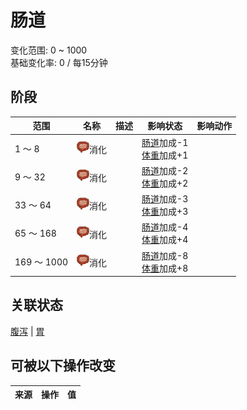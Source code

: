 # 肠道  
变化范围: 0 ~ 1000  
基础变化率: 0 / 每15分钟  
## 阶段  
范围  |  名称  |  描述  |  影响状态  |  影响动作  
----  |  ----  |  ----  |  ----  |  ----  
1 ～ 8  |  <img decoding="async" src="Sprite/Intestines.png" style="width:20px;">消化  |    |  [肠道](Intestines.md)加成-1<br>[体重](Weight.md)加成+1  |    
9 ～ 32  |  <img decoding="async" src="Sprite/Intestines.png" style="width:20px;">消化  |    |  [肠道](Intestines.md)加成-2<br>[体重](Weight.md)加成+2  |    
33 ～ 64  |  <img decoding="async" src="Sprite/Intestines.png" style="width:20px;">消化  |    |  [肠道](Intestines.md)加成-3<br>[体重](Weight.md)加成+3  |    
65 ～ 168  |  <img decoding="async" src="Sprite/Intestines.png" style="width:20px;">消化  |    |  [肠道](Intestines.md)加成-4<br>[体重](Weight.md)加成+4  |    
169 ～ 1000  |  <img decoding="async" src="Sprite/Intestines.png" style="width:20px;">消化  |    |  [肠道](Intestines.md)加成-8<br>[体重](Weight.md)加成+8  |    
## 关联状态  
[腹泻](Diarrhoea.md)  |  [胃](Stomach.md)  
## 可被以下操作改变  
来源  |  操作  |  值  
----  |  ----  |  ----  

